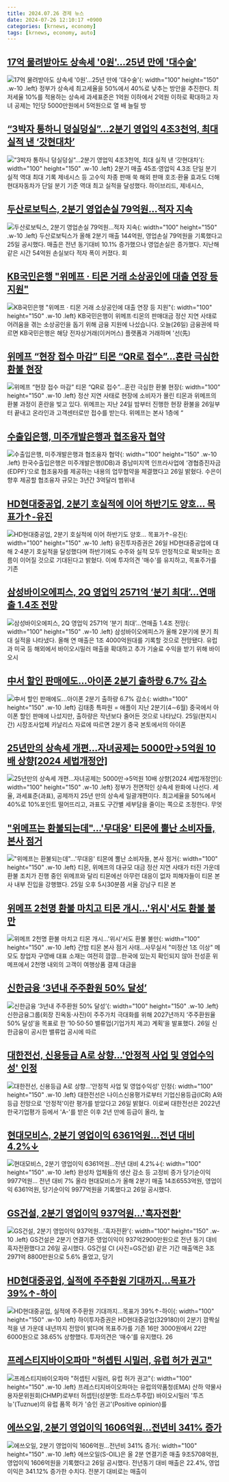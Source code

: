 ```yaml
---
title: 2024.07.26 경제 뉴스
date: 2024-07-26 12:10:17 +0900
categories: [krnews, economy]
tags: [krnews, economy, auto]
---
```

## [17억 물려받아도 상속세 '0원'…25년 만에 '대수술'](https://n.news.naver.com/mnews/article/015/0005014345)

![17억 물려받아도 상속세 '0원'…25년 만에 '대수술'](https://mimgnews.pstatic.net/image/origin/015/2024/07/25/5014345.jpg?type=nf220_150){: width="100" height="150" .w-10 .left}
정부가 상속세 최고세율을 50%에서 40%로 낮추는 방안을 추진한다. 최저세율 10%를 적용하는 상속세 과세표준은 1억원 이하에서 2억원 이하로 확대하고 자녀 공제는 1인당 5000만원에서 5억원으로 열 배 늘릴 방

## [“3박자 통하니 덩실덩실”…2분기 영업익 4조3천억, 최대 실적 낸 ‘갓현대차’](https://n.news.naver.com/mnews/article/009/0005340552)

![“3박자 통하니 덩실덩실”…2분기 영업익 4조3천억, 최대 실적 낸 ‘갓현대차’](https://mimgnews.pstatic.net/image/origin/009/2024/07/25/5340552.jpg?type=nf220_150){: width="100" height="150" .w-10 .left}
2분기 매출 45조·영업익 4.3조 단일 분기 실적 역대 최대 기록 제네시스 등 고수익 차종 판매 쑥 해외 판매 호조·환율 효과도 더해 현대자동차가 단일 분기 기준 역대 최고 실적을 달성했다. 하이브리드, 제네시스,

## [두산로보틱스, 2분기 영업손실 79억원…적자 지속](https://n.news.naver.com/mnews/article/003/0012689167)

![두산로보틱스, 2분기 영업손실 79억원…적자 지속](https://mimgnews.pstatic.net/image/origin/003/2024/07/25/12689167.jpg?type=nf220_150){: width="100" height="150" .w-10 .left}
두산로보틱스가 올해 2분기 매출 144억원, 영업손실 79억원을 기록했다고 25일 공시했다. 매출은 전년 동기대비 10.1% 증가했으나 영업손실은 증가했다. 지난해 같은 시간 54억원 손실보다 적자 폭이 커졌다. 회

## [KB국민은행 "위메프 · 티몬 거래 소상공인에 대출 연장 등 지원"](https://n.news.naver.com/mnews/article/055/0001175616)

![KB국민은행 "위메프 · 티몬 거래 소상공인에 대출 연장 등 지원"](https://mimgnews.pstatic.net/image/origin/055/2024/07/26/1175616.jpg?type=nf220_150){: width="100" height="150" .w-10 .left}
KB국민은행이 위메프·티몬의 판매대금 정산 지연 사태로 어려움을 겪는 소상공인을 돕기 위해 금융 지원에 나섰습니다. 오늘(26일) 금융권에 따르면 KB국민은행은 해당 전자상거래(이커머스) 플랫폼과 거래하며 '선(先)

## [위메프 “현장 접수 마감” 티몬 “QR로 접수”…혼란 극심한 환불 현장](https://n.news.naver.com/mnews/article/081/0003467887)

![위메프 “현장 접수 마감” 티몬 “QR로 접수”…혼란 극심한 환불 현장](https://mimgnews.pstatic.net/image/origin/081/2024/07/26/3467887.jpg?type=nf220_150){: width="100" height="150" .w-10 .left}
정산 지연 사태로 현장에 소비자가 몰린 티몬과 위메프의 환불 과정이 혼란을 빚고 있다. 위메프는 지난 24일 밤부터 진행한 현장 환불을 26일부터 끝내고 온라인과 고객센터로만 접수를 받는다. 위메프는 본사 1층에 “

## [수출입은행, 미주개발은행과 협조융자 협약](https://n.news.naver.com/mnews/article/016/0002341236)

![수출입은행, 미주개발은행과 협조융자 협약](https://mimgnews.pstatic.net/image/origin/016/2024/07/26/2341236.jpg?type=nf220_150){: width="100" height="150" .w-10 .left}
한국수출입은행은 미주개발은행(IDB)과 중남미지역 인프라사업에 ‘경협증진자금(EDPF)’으로 협조융자를 제공하는 내용의 업무협약을 체결했다고 26일 밝혔다. 수은이 향후 제공할 협조융자 규모는 3년간 3억달러 범위내

## [HD현대중공업, 2분기 호실적에 이어 하반기도 양호... 목표가↑-유진](https://n.news.naver.com/mnews/article/014/0005219007)

![HD현대중공업, 2분기 호실적에 이어 하반기도 양호... 목표가↑-유진](https://mimgnews.pstatic.net/image/origin/014/2024/07/26/5219007.jpg?type=nf220_150){: width="100" height="150" .w-10 .left}
유진투자증권은 26일 HD현대중공업에 대해 2·4분기 호실적을 달성했다며 하반기에도 수주와 실적 모두 안정적으로 확보하는 흐름이 이어질 것으로 기대된다고 밝혔다. 이에 투자의견 '매수'를 유지하고, 목표주가를 기존

## [삼성바이오에피스, 2Q 영업익 2571억 ‘분기 최대’…연매출 1.4조 전망](https://n.news.naver.com/mnews/article/421/0007688164)

![삼성바이오에피스, 2Q 영업익 2571억 ‘분기 최대’…연매출 1.4조 전망](https://mimgnews.pstatic.net/image/origin/421/2024/07/26/7688164.jpg?type=nf220_150){: width="100" height="150" .w-10 .left}
삼성바이오에피스가 올해 2분기에 분기 최대 실적을 나타냈다. 올해 연 매출은 1조 4000억원대를 기록할 것으로 전망됐다. 유럽과 미국 등 해외에서 바이오시밀러 매출을 확대하고 추가 기술료 수익을 받기 위해 바이오시

## [中서 할인 판매에도…아이폰 2분기 출하량 6.7% 감소](https://n.news.naver.com/mnews/article/001/0014831115)

![中서 할인 판매에도…아이폰 2분기 출하량 6.7% 감소](https://mimgnews.pstatic.net/image/origin/001/2024/07/26/14831115.jpg?type=nf220_150){: width="100" height="150" .w-10 .left}
김태종 특파원 = 애플이 지난 2분기(4∼6월) 중국에서 아이폰 할인 판매에 나섰지만, 출하량은 작년보다 줄어든 것으로 나타났다. 25일(현지시간) 시장조사업체 카날리스 자료에 따르면 2분기 중국 본토에서의 아이폰

## [25년만의 상속세 개편…자녀공제는 5000만→5억원 10배 상향[2024 세법개정안]](https://n.news.naver.com/mnews/article/016/0002340836)

![25년만의 상속세 개편…자녀공제는 5000만→5억원 10배 상향[2024 세법개정안]](https://mimgnews.pstatic.net/image/origin/016/2024/07/25/2340836.jpg?type=nf220_150){: width="100" height="150" .w-10 .left}
정부가 전면적인 상속세 완화에 나선다. 세율, 과세표준(과표), 공제까지 25년 만의 상속세 일괄개편이다. 최고세율을 50%에서 40%로 10%포인트 떨어뜨리고, 과표도 구간별 세부담을 줄이는 쪽으로 조정한다. 무엇

## ["위메프는 환불되는데"…'무대응' 티몬에 뿔난 소비자들, 본사 점거](https://n.news.naver.com/mnews/article/008/0005069025)

!["위메프는 환불되는데"…'무대응' 티몬에 뿔난 소비자들, 본사 점거](https://mimgnews.pstatic.net/image/origin/008/2024/07/25/5069025.jpg?type=nf220_150){: width="100" height="150" .w-10 .left}
티몬, 위메프의 대규모 대금 정산 지연 사태가 터진 가운데 환불 조치가 진행 중인 위메프와 달리 티몬에선 아무런 대응이 없자 피해자들이 티몬 본사 내부 진입을 강행했다. 25일 오후 5시30분쯤 서울 강남구 티몬 본

## [위메프 2천명 환불 마치고 티몬 개시…'위시'서도 환불 불만](https://n.news.naver.com/mnews/article/001/0014831215)

![위메프 2천명 환불 마치고 티몬 개시…'위시'서도 환불 불만](https://mimgnews.pstatic.net/image/origin/001/2024/07/26/14831215.jpg?type=nf220_150){: width="100" height="150" .w-10 .left}
간밤 티몬 본사 점거 사태…사무실서 "미정산 1조 이상" 메모도 창업자 구영배 대표 소재는 여전히 깜깜…한국에 있는지 확인되지 않아 전성훈 위메프에서 2천명 내외의 고객이 여행상품 결제 대금을

## [신한금융 ‘3년내 주주환원 50% 달성’](https://n.news.naver.com/mnews/article/016/0002341237)

![신한금융 ‘3년내 주주환원 50% 달성’](https://mimgnews.pstatic.net/image/origin/016/2024/07/26/2341237.jpg?type=nf220_150){: width="100" height="150" .w-10 .left}
신한금융그룹(회장 진옥동·사진)이 주주가치 극대화를 위해 2027년까지 ‘주주환원율 50% 달성’을 목표로 한 ‘10·50·50 밸류업(기업가치 제고) 계획’을 발표했다. 26일 신한금융이 공시한 밸류업 공시에 따르

## [대한전선, 신용등급 A로 상향…'안정적 사업 및 영업수익성' 인정](https://n.news.naver.com/mnews/article/277/0005451093)

![대한전선, 신용등급 A로 상향…'안정적 사업 및 영업수익성' 인정](https://mimgnews.pstatic.net/image/origin/277/2024/07/26/5451093.jpg?type=nf220_150){: width="100" height="150" .w-10 .left}
대한전선은 나이스신용평가로부터 기업신용등급(ICR) A와 등급 전망으로 '안정적'이란 평가를 받았다고 26일 밝혔다. 이로써 대한전선은 2022년 한국기업평가 등에서 'A-'를 받은 이후 2년 만에 등급이 올라, 높

## [현대모비스, 2분기 영업이익 6361억원…전년 대비 4.2%↓](https://n.news.naver.com/mnews/article/366/0001007645)

![현대모비스, 2분기 영업이익 6361억원…전년 대비 4.2%↓](https://mimgnews.pstatic.net/image/origin/366/2024/07/26/1007645.jpg?type=nf220_150){: width="100" height="150" .w-10 .left}
완성차 업체들의 생산 감소 등 고정비 증가 당기순이익 9977억원… 전년 대비 7% 올라 현대모비스가 올해 2분기 매출 14조6553억원, 영업이익 6361억원, 당기순이익 9977억원을 기록했다고 26일 공시했다.

## [GS건설, 2분기 영업이익 937억원…'흑자전환'](https://n.news.naver.com/mnews/article/018/0005798315)

![GS건설, 2분기 영업이익 937억원…'흑자전환'](https://mimgnews.pstatic.net/image/origin/018/2024/07/26/5798315.jpg?type=nf220_150){: width="100" height="150" .w-10 .left}
GS건설은 2분기 연결기준 영업이익이 937억2900만원으로 전년 동기 대비 흑자전환했다고 26일 공시했다. GS건설 CI (사진=GS건설) 같은 기간 매출액은 3조 2971억 8800만원으로 5.6% 줄었고, 당기

## [HD현대중공업, 실적에 주주환원 기대까지…목표가 39%↑-하이](https://n.news.naver.com/mnews/article/018/0005798183)

![HD현대중공업, 실적에 주주환원 기대까지…목표가 39%↑-하이](https://mimgnews.pstatic.net/image/origin/018/2024/07/26/5798183.jpg?type=nf220_150){: width="100" height="150" .w-10 .left}
하이투자증권은 HD현대중공업(329180)이 2분기 깜짝실적을 낸 가운데 내년까지 전망이 밝다며 목표주가를 기존 16만 3000원에서 22만 6000원으로 38.65% 상향했다. 투자의견은 ‘매수’를 유지했다. 26

## [프레스티지바이오파마 "허셉틴 시밀러, 유럽 허가 권고"](https://n.news.naver.com/mnews/article/374/0000394705)

![프레스티지바이오파마 "허셉틴 시밀러, 유럽 허가 권고"](https://mimgnews.pstatic.net/image/origin/374/2024/07/26/394705.jpg?type=nf220_150){: width="100" height="150" .w-10 .left}
프레스티지바이오파마는 유럽의약품청(EMA) 산하 약물사용자문위원회(CHMP)로부터 허셉틴(성분명: 트라스투주맙) 바이오시밀러 '투즈뉴'(Tuznue)의 유럽 품목 허가 '승인 권고'(Positive opinion)를

## [에쓰오일, 2분기 영업이익 1606억원…전년비 341% 증가](https://n.news.naver.com/mnews/article/008/0005069197)

![에쓰오일, 2분기 영업이익 1606억원…전년비 341% 증가](https://mimgnews.pstatic.net/image/origin/008/2024/07/26/5069197.jpg?type=nf220_150){: width="100" height="150" .w-10 .left}
에쓰오일(S-OIL)은 올 2분 연결기준 매출 9조5708억원, 영업이익 1606억원을 기록했다고 26일 공시했다. 전년동기 대비 매출은 22.4%, 영업이익은 341.12% 증가한 수치다. 전분기 대비로는 매출이

